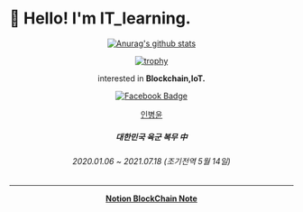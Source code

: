 # :wave: Hello! I'm IT_learning. 
<div align=center>
 
 [![Anurag's github stats](https://github-readme-stats.vercel.app/api?username=ITlearning)](https://github.com/anuraghazra/github-readme-stats)  
 
[![trophy](https://github-profile-trophy.vercel.app/?username=ITlearning)](https://github.com/ryo-ma/github-profile-trophy)
  
  interested in **Blockchain,IoT.**
  
  [![Facebook Badge](https://img.shields.io/badge/facebook-1877f2?style=flat-square&logo=facebook&logoColor=white&link=https://www.facebook.com/ITIBY)](https://www.facebook.com/ITIBY)
  <script type="text/javascript" src="https://platform.linkedin.com/badges/js/profile.js" async defer></script>
  <div class="LI-profile-badge"  data-version="v1" data-size="large" data-locale="ko_KR" data-type="horizontal" data-theme="light" data-vanity="병윤-인-a3a376196"><a class="LI-simple-link" href='https://kr.linkedin.com/in/%EB%B3%91%EC%9C%A4-%EC%9D%B8-a3a376196?trk=profile-badge'>인병윤</a></div>


  ##### 대한민국 육군 복무 中
  ###### 2020.01.06 ~ 2021.07.18 (조기전역 5월 14일)
  
  ****
  **[Notion BlockChain Note](https://www.notion.so/BlockChain-Project-93caff8955794e4aa48fdad791a80b1a)**
  </div>

